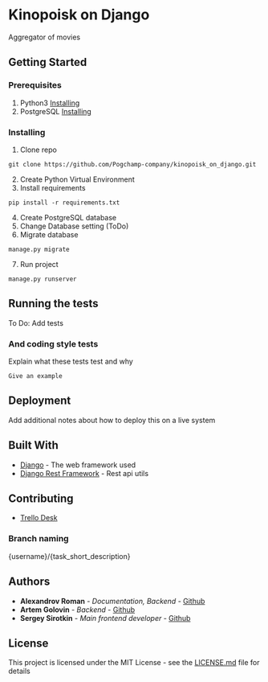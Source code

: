 # Kinopoisk on Django

Aggregator of movies

## Getting Started

### Prerequisites

1. Python3 [Installing](https://www.wikihow.com/Install-Python-on-Windows)
2. PostgreSQL [Installing](https://gist.github.com/15Dkatz/321e83c4bdd7b78c36884ce92db26d38#file-installing_postgresql-md)

### Installing

1. Clone repo 
```shell
git clone https://github.com/Pogchamp-company/kinopoisk_on_django.git
```
2. Create Python Virtual Environment
3. Install requirements
```shell
pip install -r requirements.txt
```
4. Create PostgreSQL database
5. Change Database setting (ToDo)
6. Migrate database
```shell
manage.py migrate
```
7. Run project
```shell
manage.py runserver
```


## Running the tests

To Do: Add tests

### And coding style tests

Explain what these tests test and why

```
Give an example
```

## Deployment

Add additional notes about how to deploy this on a live system

## Built With

* [Django](https://github.com/django/django) - The web framework used
* [Django Rest Framework](https://github.com/encode/django-rest-framework) - Rest api utils

## Contributing

* [Trello Desk](https://trello.com/b/fju3vs7M/kinopoisk-on-django)

### Branch naming

{username}/{task_short_description}


## Authors

* **Alexandrov Roman** - *Documentation, Backend* - [Github](https://github.com/AlexandrovRoman)
* **Artem Golovin** - *Backend* - [Github](https://github.com/RustyGuard)
* **Sergey Sirotkin** - *Main frontend developer* - [Github](https://github.com/najisirotkin)


## License

This project is licensed under the MIT License - see the [LICENSE.md](https://github.com/Pogchamp-company/kinopoisk_on_django/blob/main/LICENSE.md) file for details
